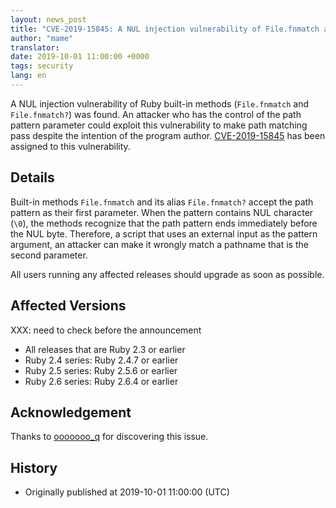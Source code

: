```yaml
---
layout: news_post
title: "CVE-2019-15845: A NUL injection vulnerability of File.fnmatch and File.fnmatch?"
author: "mame"
translator:
date: 2019-10-01 11:00:00 +0000
tags: security
lang: en
---
```


A NUL injection vulnerability of Ruby built-in methods (`File.fnmatch` and `File.fnmatch?`) was found.  An attacker who has the control of the path pattern parameter could exploit this vulnerability to make path matching pass despite the intention of the program author.
[CVE-2019-15845](https://cve.mitre.org/cgi-bin/cvename.cgi?name=CVE-2019-15845) has been assigned to this vulnerability.

## Details

Built-in methods `File.fnmatch` and its alias `File.fnmatch?` accept the path pattern as their first parameter.  When the pattern contains NUL character (`\0`), the methods recognize that the path pattern ends immediately before the NUL byte.  Therefore, a script that uses an external input as the pattern argument, an attacker can make it wrongly match a pathname that is the second parameter.

All users running any affected releases should upgrade as soon as possible.

## Affected Versions

XXX: need to check before the announcement

* All releases that are Ruby 2.3 or earlier
* Ruby 2.4 series: Ruby 2.4.7 or earlier
* Ruby 2.5 series: Ruby 2.5.6 or earlier
* Ruby 2.6 series: Ruby 2.6.4 or earlier

## Acknowledgement

Thanks to [ooooooo_q](https://hackerone.com/ooooooo_q) for discovering this issue.

## History

* Originally published at 2019-10-01 11:00:00 (UTC)
